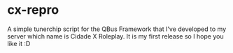 # cx-repro
A simple tunerchip script for the QBus Framework that I've developed to my server which name is Cidade X Roleplay.  It is my first release so I hope you like it :D
